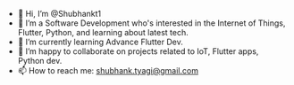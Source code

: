 - 👋 Hi, I’m @Shubhankt1
- 👀 I’m a Software Development who's interested in the Internet of Things, Flutter, Python, and learning about latest tech.
- 🌱 I’m currently learning Advance Flutter Dev.
- 💞️ I’m happy to collaborate on projects related to IoT, Flutter apps, Python dev.
- 📫 How to reach me: shubhank.tyagi@gmail.com

<!---
Shubhankt1/Shubhankt1 is a ✨ special ✨ repository because its `README.md` (this file) appears on your GitHub profile.
You can click the Preview link to take a look at your changes.
--->
